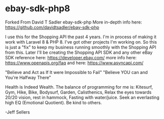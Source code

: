 # ebay-sdk-php8
Forked From David T Sadler ebay-sdk-php
More in-depth info here: https://github.com/davidtsadler/ebay-sdk-php

I use this for the Shopping API the past 4 years. I'm in process of making it work with Laravel 8 & PHP 8.
I've got other projects I'm working on. So this is just a "fix" to keep my business running smoothly with the Shopping API from this.
Later I'll be creating the Shopping API SDK and any other eBay SDK
reference here: https://developer.ebay.com/
more info here: https://www.openapis.org/faq
and here: https://www.asyncapi.com/

"Believe and Act as If It were Impossible to Fail"
"Believe YOU can and You're Halfway There"

Health is Indeed Wealth. The balance of programming for me is:
Kitesurf, Gym, Hike, Bike, Bodysurf, Garden, Calisthenics, Relax the eyes towards 20/20 vision, rest in hammock, Fasting with water/juice.
Seek an everlasting high EQ (Emotional Quotient). Be kind to others.

-Jeff Sellers



 
